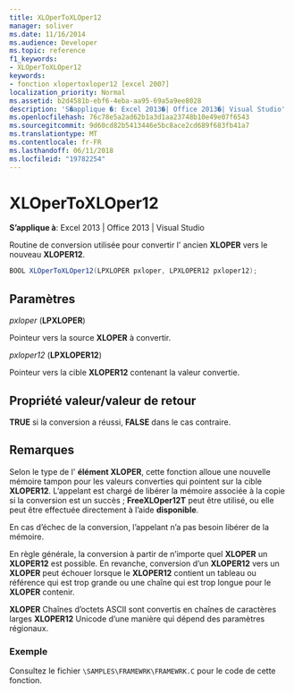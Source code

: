 ```yaml
---
title: XLOperToXLOper12
manager: soliver
ms.date: 11/16/2014
ms.audience: Developer
ms.topic: reference
f1_keywords:
- XLOperToXLOper12
keywords:
- fonction xlopertoxloper12 [excel 2007]
localization_priority: Normal
ms.assetid: b2d4581b-ebf6-4eba-aa95-69a5a9ee8028
description: 'S�applique �: Excel 2013�| Office 2013�| Visual Studio'
ms.openlocfilehash: 76c78e5a2ad62b1a3d1aa23748b10e49e07f6543
ms.sourcegitcommit: 9d60cd82b5413446e5bc8ace2cd689f683fb41a7
ms.translationtype: MT
ms.contentlocale: fr-FR
ms.lasthandoff: 06/11/2018
ms.locfileid: "19782254"
---
```

# <a name="xlopertoxloper12"></a>XLOperToXLOper12

**S’applique à**: Excel 2013 | Office 2013 | Visual Studio 
  
Routine de conversion utilisée pour convertir l' ancien **XLOPER** vers le nouveau **XLOPER12**.
  
```cs
BOOL XLOperToXLOper12(LPXLOPER pxloper, LPXLOPER12 pxloper12);
```

## <a name="parameters"></a>Paramètres

_pxloper_ (**LPXLOPER**)
  
Pointeur vers la source **XLOPER** à convertir. 
  
_pxloper12_ (**LPXLOPER12**)
  
Pointeur vers la cible **XLOPER12** contenant la valeur convertie. 
  
## <a name="property-valuereturn-value"></a>Propriété valeur/valeur de retour

**TRUE** si la conversion a réussi, **FALSE** dans le cas contraire. 
  
## <a name="remarks"></a>Remarques

Selon le type de l' **élément XLOPER**, cette fonction alloue une nouvelle mémoire tampon pour les valeurs converties qui pointent sur la cible **XLOPER12**. L’appelant est chargé de libérer la mémoire associée à la copie si la conversion est un succès ; **FreeXLOper12T** peut être utilisé, ou elle peut être effectuée directement à l’aide **disponible**.
  
En cas d’échec de la conversion, l’appelant n’a pas besoin libérer de la mémoire.
  
En règle générale, la conversion à partir de n’importe quel **XLOPER** un **XLOPER12** est possible. En revanche, conversion d’un **XLOPER12** vers un **XLOPER** peut échouer lorsque le **XLOPER12** contient un tableau ou référence qui est trop grande ou une chaîne qui est trop longue pour le **XLOPER** contenir. 
  
**XLOPER** Chaînes d’octets ASCII sont convertis en chaînes de caractères larges **XLOPER12** Unicode d’une manière qui dépend des paramètres régionaux. 
  
### <a name="example"></a>Exemple

Consultez le fichier `\SAMPLES\FRAMEWRK\FRAMEWRK.C` pour le code de cette fonction. 
  

